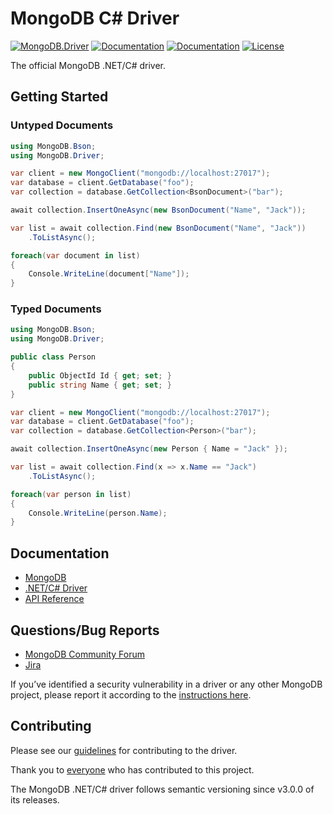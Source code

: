 ﻿MongoDB C# Driver
=================

[![MongoDB.Driver](https://img.shields.io/nuget/v/MongoDB.Driver.svg)](https://www.nuget.org/packages/MongoDB.Driver/)
[![Documentation](https://img.shields.io/badge/docs-docfx-blue.svg)](https://mongodb.github.io/mongo-csharp-driver/3.4.0/api/index.html)
[![Documentation](https://img.shields.io/badge/docs-mongo-green.svg)](https://www.mongodb.com/docs/drivers/csharp/current/)
[![License](https://img.shields.io/badge/license-Apache%202.0-blue.svg)](https://github.com/mongodb/mongo-csharp-driver/blob/main/LICENSE.md)

The official MongoDB .NET/C# driver.

Getting Started
---------------

### Untyped Documents
```C#
using MongoDB.Bson;
using MongoDB.Driver;
```

```C#
var client = new MongoClient("mongodb://localhost:27017");
var database = client.GetDatabase("foo");
var collection = database.GetCollection<BsonDocument>("bar");

await collection.InsertOneAsync(new BsonDocument("Name", "Jack"));

var list = await collection.Find(new BsonDocument("Name", "Jack"))
    .ToListAsync();

foreach(var document in list)
{
    Console.WriteLine(document["Name"]);
}
```

### Typed Documents

```C#
using MongoDB.Bson;
using MongoDB.Driver;
```

```C#
public class Person
{
    public ObjectId Id { get; set; }
    public string Name { get; set; }
}
```

```C#
var client = new MongoClient("mongodb://localhost:27017");
var database = client.GetDatabase("foo");
var collection = database.GetCollection<Person>("bar");

await collection.InsertOneAsync(new Person { Name = "Jack" });

var list = await collection.Find(x => x.Name == "Jack")
    .ToListAsync();

foreach(var person in list)
{
    Console.WriteLine(person.Name);
}
```

Documentation
-------------
* [MongoDB](https://www.mongodb.com/docs)
* [.NET/C# Driver](https://www.mongodb.com/docs/drivers/csharp/current/)
* [API Reference](https://mongodb.github.io/mongo-csharp-driver/3.4.0/api/index.html)

Questions/Bug Reports
---------------------
* [MongoDB Community Forum](https://www.mongodb.com/community/forums/tags/c/data/drivers-odms/7/dot-net)
* [Jira](https://jira.mongodb.org/browse/CSHARP)

If you’ve identified a security vulnerability in a driver or any other MongoDB project, please report it according to the [instructions here](https://www.mongodb.com/docs/manual/tutorial/create-a-vulnerability-report).

Contributing
------------

Please see our [guidelines](CONTRIBUTING.md) for contributing to the driver.

Thank you to [everyone](https://github.com/mongodb/mongo-csharp-driver/graphs/contributors) who has contributed to this project.

The MongoDB .NET/C# driver follows semantic versioning since v3.0.0 of its releases.
